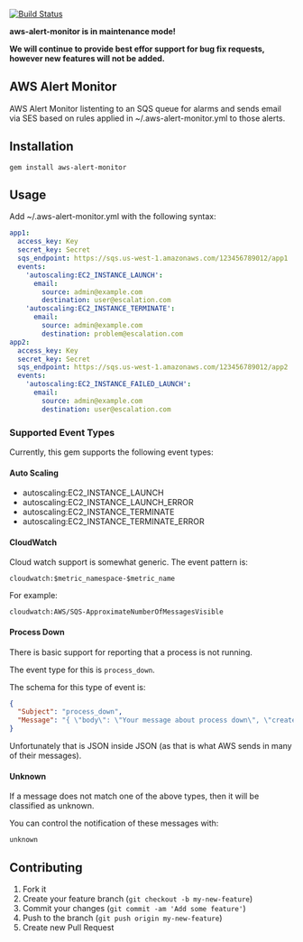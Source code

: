 [![Build Status](https://secure.travis-ci.org/intuit/aws-alert-monitor.png)](http://travis-ci.org/intuit/aws-alert-monitor)

**aws-alert-monitor is in maintenance mode!**

**We will continue to provide best effor support for bug fix requests, however new features will not be added.**

## AWS Alert Monitor

AWS Alert Monitor listenting to an SQS queue for alarms and sends email via SES based on rules applied in ~/.aws-alert-monitor.yml to those alerts.

## Installation
```text
gem install aws-alert-monitor
```

## Usage

Add ~/.aws-alert-monitor.yml with the following syntax:

```yaml
app1:
  access_key: Key
  secret_key: Secret
  sqs_endpoint: https://sqs.us-west-1.amazonaws.com/123456789012/app1
  events:
    'autoscaling:EC2_INSTANCE_LAUNCH':
      email:
        source: admin@example.com
        destination: user@escalation.com
    'autoscaling:EC2_INSTANCE_TERMINATE':
      email:
        source: admin@example.com
        destination: problem@escalation.com
app2:
  access_key: Key
  secret_key: Secret
  sqs_endpoint: https://sqs.us-west-1.amazonaws.com/123456789012/app2
  events:
    'autoscaling:EC2_INSTANCE_FAILED_LAUNCH':
      email:
        source: admin@example.com
        destination: user@escalation.com
```

### Supported Event Types
Currently, this gem supports the following event types:

#### Auto Scaling
* autoscaling:EC2_INSTANCE_LAUNCH
* autoscaling:EC2_INSTANCE_LAUNCH_ERROR
* autoscaling:EC2_INSTANCE_TERMINATE
* autoscaling:EC2_INSTANCE_TERMINATE_ERROR

#### CloudWatch
Cloud watch support is somewhat generic. The event pattern is:
```text
cloudwatch:$metric_namespace-$metric_name
```

For example:
```text
cloudwatch:AWS/SQS-ApproximateNumberOfMessagesVisible
```

#### Process Down
There is basic support for reporting that a process is not running.

The event type for this is `process_down`.

The schema for this type of event is:
```json
{
  "Subject": "process_down",
  "Message": "{ \"body\": \"Your message about process down\", \"created_at\": \"2013-04-03T20:30:36Z\", \"process\": \"httpd\", \"required_count\": 5, \"running_count\": 2, \"environment\": \"dev\", \"host\": \"wwwdev1.example.com\"}"
}
```

Unfortunately that is JSON inside JSON (as that is what AWS sends in many of their messages).


#### Unknown
If a message does not match one of the above types, then it will be classified as unknown.

You can control the notification of these messages with:
```text
unknown
```

## Contributing

1. Fork it
2. Create your feature branch (`git checkout -b my-new-feature`)
3. Commit your changes (`git commit -am 'Add some feature'`)
4. Push to the branch (`git push origin my-new-feature`)
5. Create new Pull Request
